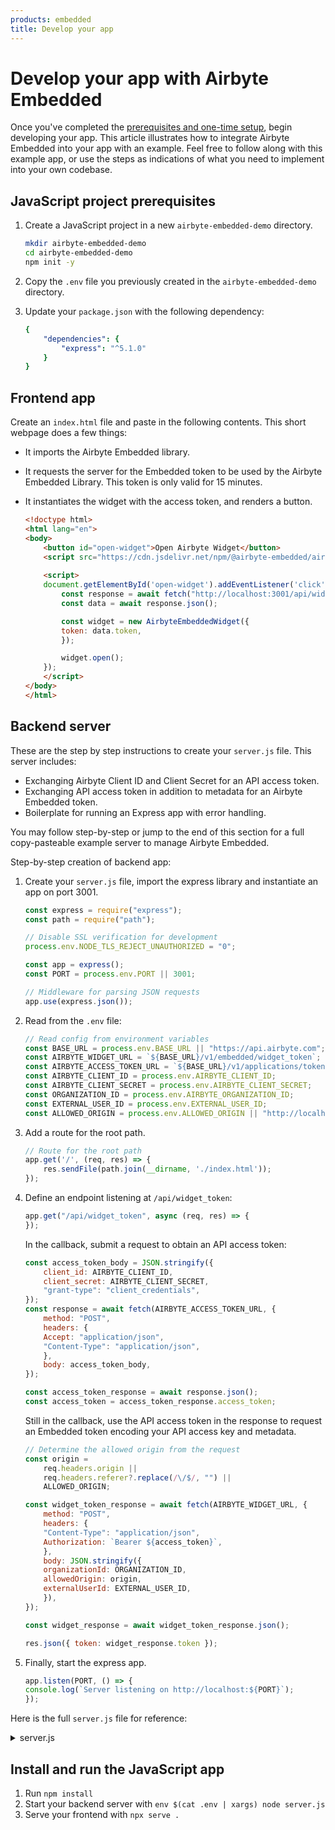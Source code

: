 ```yaml
---
products: embedded
title: Develop your app
---
```


# Develop your app with Airbyte Embedded

<head>
  <!-- HIDE PAGE FROM SEARCH ENGINES FOR NOW -->
  <meta name="robots" content="noindex, nofollow" />
</head>

Once you've completed the [prerequisites and one-time setup](prerequisites-setup), begin developing your app. This article illustrates how to integrate Airbyte Embedded into your app with an example. Feel free to follow along with this example app, or use the steps as indications of what you need to implement into your own codebase.

## JavaScript project prerequisites

1. Create a JavaScript project in a new `airbyte-embedded-demo` directory.

    ```sh
    mkdir airbyte-embedded-demo
    cd airbyte-embedded-demo 
    npm init -y
    ```

2. Copy the `.env` file you previously created in the `airbyte-embedded-demo` directory.

3. Update your `package.json` with the following dependency:

    ```yaml title="package.json"
    {
        "dependencies": {
            "express": "^5.1.0"
        }
    }
    ```

## Frontend app

Create an `index.html` file and paste in the following contents. This short webpage does a few things:

- It imports the Airbyte Embedded library.
- It requests the server for the Embedded token to be used by the Airbyte Embedded Library. This token is only valid for 15 minutes.
- It instantiates the widget with the access token, and renders a button.

    ```html title="index.html"
    <!doctype html>
    <html lang="en">
    <body>
        <button id="open-widget">Open Airbyte Widget</button>
        <script src="https://cdn.jsdelivr.net/npm/@airbyte-embedded/airbyte-embedded-widget"></script>
        
        <script>
        document.getElementById('open-widget').addEventListener('click', async () => {
            const response = await fetch("http://localhost:3001/api/widget_token");
            const data = await response.json();

            const widget = new AirbyteEmbeddedWidget({
            token: data.token,
            });

            widget.open();
        });
        </script>
    </body>
    </html>
    ```

## Backend server

These are the step by step instructions to create your `server.js` file. This server includes:

- Exchanging Airbyte Client ID and Client Secret for an API access token.
- Exchanging API access token in addition to metadata for an Airbyte Embedded token.
- Boilerplate for running an Express app with error handling.

You may follow step-by-step or jump to the end of this section for a full copy-pasteable example server to manage Airbyte Embedded.

Step-by-step creation of backend app:

1. Create your `server.js` file, import the express library and instantiate an app on port 3001.

    ```js title="server.js"
    const express = require("express");
    const path = require("path");

    // Disable SSL verification for development
    process.env.NODE_TLS_REJECT_UNAUTHORIZED = "0";

    const app = express();
    const PORT = process.env.PORT || 3001;

    // Middleware for parsing JSON requests
    app.use(express.json());
    ```

2. Read from the `.env` file:

    ```js title="server.js"
    // Read config from environment variables
    const BASE_URL = process.env.BASE_URL || "https://api.airbyte.com";
    const AIRBYTE_WIDGET_URL = `${BASE_URL}/v1/embedded/widget_token`;
    const AIRBYTE_ACCESS_TOKEN_URL = `${BASE_URL}/v1/applications/token`;
    const AIRBYTE_CLIENT_ID = process.env.AIRBYTE_CLIENT_ID;
    const AIRBYTE_CLIENT_SECRET = process.env.AIRBYTE_CLIENT_SECRET;
    const ORGANIZATION_ID = process.env.AIRBYTE_ORGANIZATION_ID;
    const EXTERNAL_USER_ID = process.env.EXTERNAL_USER_ID;
    const ALLOWED_ORIGIN = process.env.ALLOWED_ORIGIN || "http://localhost:3000";
    ```

3. Add a route for the root path.

    ```js title="server.js"
    // Route for the root path
    app.get('/', (req, res) => {
        res.sendFile(path.join(__dirname, './index.html'));
    });
    ```

4. Define an endpoint listening at `/api/widget_token`:

    ```js title="server.js"
    app.get("/api/widget_token", async (req, res) => {
    });
    ```

    In the callback, submit a request to obtain an API access token:

    ```js title="server.js"
    const access_token_body = JSON.stringify({
        client_id: AIRBYTE_CLIENT_ID,
        client_secret: AIRBYTE_CLIENT_SECRET,
        "grant-type": "client_credentials",
    });
    const response = await fetch(AIRBYTE_ACCESS_TOKEN_URL, {
        method: "POST",
        headers: {
        Accept: "application/json",
        "Content-Type": "application/json",
        },
        body: access_token_body,
    });

    const access_token_response = await response.json();
    const access_token = access_token_response.access_token;
    ```

    Still in the callback, use the API access token in the response to request an Embedded token encoding your API access key and metadata.

    ```js title="server.js"
    // Determine the allowed origin from the request
    const origin =
        req.headers.origin ||
        req.headers.referer?.replace(/\/$/, "") ||
        ALLOWED_ORIGIN;

    const widget_token_response = await fetch(AIRBYTE_WIDGET_URL, {
        method: "POST",
        headers: {
        "Content-Type": "application/json",
        Authorization: `Bearer ${access_token}`,
        },
        body: JSON.stringify({
        organizationId: ORGANIZATION_ID,
        allowedOrigin: origin,
        externalUserId: EXTERNAL_USER_ID,
        }),
    });

    const widget_response = await widget_token_response.json();

    res.json({ token: widget_response.token });
    ```

5. Finally, start the express app.

    ```js title="server.js"
    app.listen(PORT, () => {
    console.log(`Server listening on http://localhost:${PORT}`);
    });
    ```

Here is the full `server.js` file for reference:

<details>
<summary>server.js</summary>

```js title="server.js"
const express = require("express");
const path = require("path");

// Disable SSL verification for development
process.env.NODE_TLS_REJECT_UNAUTHORIZED = "0";

const app = express();
const PORT = process.env.PORT || 3001;

// Middleware for parsing JSON requests
app.use(express.json());


// Read config from environment variables
const BASE_URL = process.env.BASE_URL || "https://api.airbyte.com";
const AIRBYTE_WIDGET_URL = `${BASE_URL}/v1/embedded/widget_token`;
const AIRBYTE_ACCESS_TOKEN_URL = `${BASE_URL}/v1/applications/token`;
const AIRBYTE_CLIENT_ID = process.env.AIRBYTE_CLIENT_ID;
const AIRBYTE_CLIENT_SECRET = process.env.AIRBYTE_CLIENT_SECRET;
const ORGANIZATION_ID = process.env.AIRBYTE_ORGANIZATION_ID;
const EXTERNAL_USER_ID = process.env.EXTERNAL_USER_ID;
const ALLOWED_ORIGIN = process.env.ALLOWED_ORIGIN || "http://localhost:3000";

// Route for the root path
app.get('/', (req, res) => {
    res.sendFile(path.join(__dirname, './index.html'));
});

// GET /api/widget → fetch widget token and return it
app.get("/api/widget_token", async (req, res) => {


  const access_token_body = JSON.stringify({
    client_id: AIRBYTE_CLIENT_ID,
    client_secret: AIRBYTE_CLIENT_SECRET,
    "grant-type": "client_credentials",
  });
  console.log(access_token_body);
  const response = await fetch(AIRBYTE_ACCESS_TOKEN_URL, {
    method: "POST",
    headers: {
      Accept: "application/json",
      "Content-Type": "application/json",
    },
    body: access_token_body,
  });

  const access_token_response = await response.json();
  console.log(access_token_response);
  const access_token = access_token_response.access_token;

  // Determine the allowed origin from the request
  const origin =
    req.headers.origin ||
    req.headers.referer?.replace(/\/$/, "") ||
    ALLOWED_ORIGIN;

  const widget_token_response = await fetch(AIRBYTE_WIDGET_URL, {
    method: "POST",
    headers: {
      "Content-Type": "application/json",
      Authorization: `Bearer ${access_token}`,
    },
    body: JSON.stringify({
      organizationId: ORGANIZATION_ID,
      allowedOrigin: origin,
      externalUserId: EXTERNAL_USER_ID,
    }),
  });

  const widget_response = await widget_token_response.json();

  res.json({ token: widget_response.token });
});

app.listen(PORT, () => {
  console.log(`Server listening on http://localhost:${PORT}`);
});
```

</details>

## Install and run the JavaScript app

1. Run `npm install`
2. Start your backend server with `env $(cat .env | xargs) node server.js`
3. Serve your frontend with `npx serve .`
